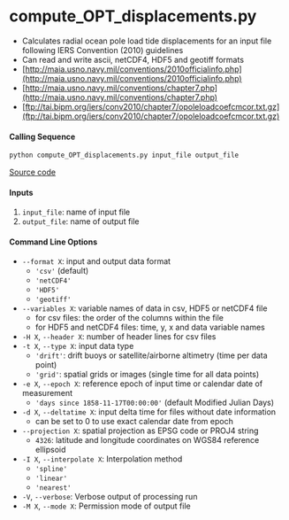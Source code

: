 compute_OPT_displacements.py
============================

- Calculates radial ocean pole load tide displacements for an input file following IERS Convention (2010) guidelines
- Can read and write ascii, netCDF4, HDF5 and geotiff formats
- [http://maia.usno.navy.mil/conventions/2010officialinfo.php](http://maia.usno.navy.mil/conventions/2010officialinfo.php)
- [http://maia.usno.navy.mil/conventions/chapter7.php](http://maia.usno.navy.mil/conventions/chapter7.php)
- [ftp://tai.bipm.org/iers/conv2010/chapter7/opoleloadcoefcmcor.txt.gz](ftp://tai.bipm.org/iers/conv2010/chapter7/opoleloadcoefcmcor.txt.gz)

#### Calling Sequence
```bash
python compute_OPT_displacements.py input_file output_file
```
[Source code](https://github.com/tsutterley/pyTMD/blob/main/scripts/compute_OPT_displacements.py)

#### Inputs
1. `input_file`: name of input file
2. `output_file`: name of output file

#### Command Line Options
- `--format X`: input and output data format
    * `'csv'` (default)
    * `'netCDF4'`
    * `'HDF5'`
    * `'geotiff'`
- `--variables X`: variable names of data in csv, HDF5 or netCDF4 file
    * for csv files: the order of the columns within the file
    * for HDF5 and netCDF4 files: time, y, x and data variable names
- `-H X`, `--header X`: number of header lines for csv files
- `-t X`, `--type X`: input data type
    * `'drift'`: drift buoys or satellite/airborne altimetry (time per data point)
    * `'grid'`: spatial grids or images (single time for all data points)
- `-e X`, `--epoch X`: reference epoch of input time or calendar date of measurement
    * `'days since 1858-11-17T00:00:00'` (default Modified Julian Days)
- `-d X`, `--deltatime X`: input delta time for files without date information
    * can be set to 0 to use exact calendar date from epoch
- `--projection X`: spatial projection as EPSG code or PROJ4 string
    * `4326`: latitude and longitude coordinates on WGS84 reference ellipsoid
- `-I X`, `--interpolate X`: Interpolation method
    * `'spline'`
    * `'linear'`
    * `'nearest'`
- `-V`, `--verbose`: Verbose output of processing run
- `-M X`, `--mode X`: Permission mode of output file
